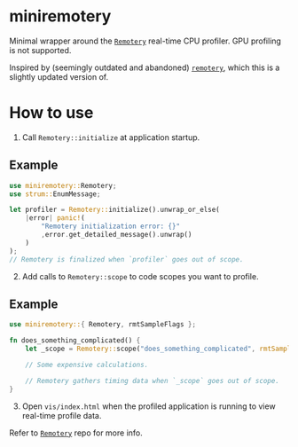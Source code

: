 # miniremotery

Minimal wrapper around the [`Remotery`](https://github.com/Celtoys/Remotery) real-time CPU profiler.
GPU profiling is not supported.

Inspired by (seemingly outdated and abandoned) [`remotery`](https://docs.rs/remotery/0.1.2/remotery/),
which this is a slightly updated version of.

# How to use
1) Call `Remotery::initialize` at application startup.
## Example
```rust
use miniremotery::Remotery;
use strum::EnumMessage;

let profiler = Remotery::initialize().unwrap_or_else(
    |error| panic!(
        "Remotery initialization error: {}"
        ,error.get_detailed_message().unwrap()
    )
);
// Remotery is finalized when `profiler` goes out of scope.
```
2) Add calls to `Remotery::scope` to code scopes you want to profile.
## Example
```rust
use miniremotery::{ Remotery, rmtSampleFlags };

fn does_something_complicated() {
    let _scope = Remotery::scope("does_something_complicated", rmtSampleFlags::RMTSF_None);

    // Some expensive calculations.

    // Remotery gathers timing data when `_scope` goes out of scope.
}
```
3) Open `vis/index.html` when the profiled application is running to view real-time profile data.

Refer to [`Remotery`](https://github.com/Celtoys/Remotery) repo for more info.
